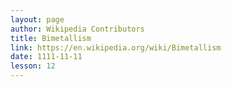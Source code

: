 ```yaml
---
layout: page
author: Wikipedia Contributors
title: Bimetallism
link: https://en.wikipedia.org/wiki/Bimetallism
date: 1111-11-11
lesson: 12
---
```

